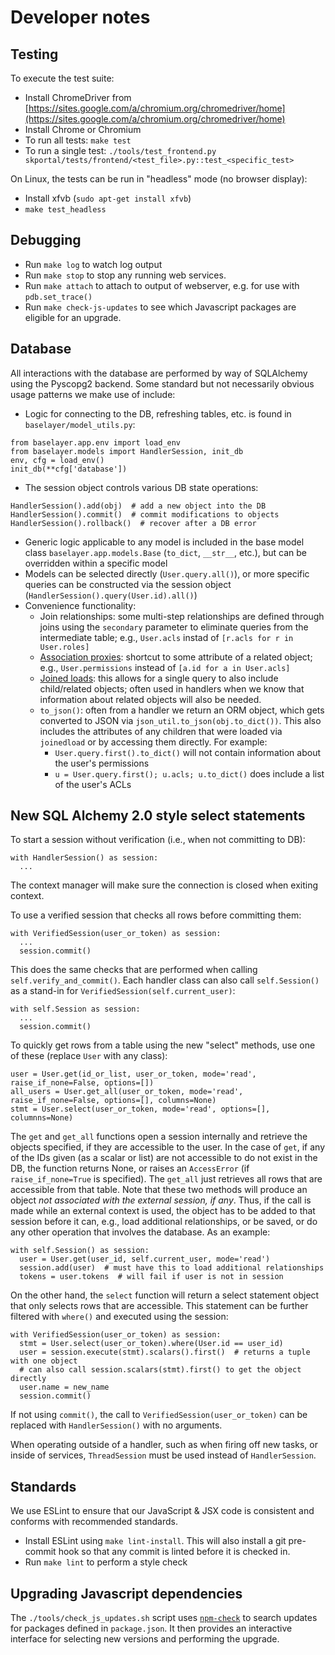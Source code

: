 # Developer notes

## Testing

To execute the test suite:

- Install ChromeDriver from [https://sites.google.com/a/chromium.org/chromedriver/home](https://sites.google.com/a/chromium.org/chromedriver/home)
- Install Chrome or Chromium
- To run all tests: `make test`
- To run a single test: `./tools/test_frontend.py skportal/tests/frontend/<test_file>.py::test_<specific_test>`

On Linux, the tests can be run in "headless" mode (no browser display):

- Install xfvb (`sudo apt-get install xfvb`)
- `make test_headless`

## Debugging

- Run `make log` to watch log output
- Run `make stop` to stop any running web services.
- Run `make attach` to attach to output of webserver, e.g. for use with `pdb.set_trace()`
- Run `make check-js-updates` to see which Javascript packages are eligible for an upgrade.

## Database

All interactions with the database are performed by way of SQLAlchemy using the
Pyscopg2 backend. Some standard but not necessarily obvious usage patterns we
make use of include:

- Logic for connecting to the DB, refreshing tables, etc. is found in `baselayer/model_utils.py`:

```
from baselayer.app.env import load_env
from baselayer.models import HandlerSession, init_db
env, cfg = load_env()
init_db(**cfg['database'])
```

- The session object controls various DB state operations:

```
HandlerSession().add(obj)  # add a new object into the DB
HandlerSession().commit()  # commit modifications to objects
HandlerSession().rollback()  # recover after a DB error
```

- Generic logic applicable to any model is included in the base model class `baselayer.app.models.Base` (`to_dict`, `__str__`, etc.), but can be overridden within a specific model
- Models can be selected directly (`User.query.all()`), or more specific queries can be constructed via the session object (`HandlerSession().query(User.id).all()`)
- Convenience functionality:
  - Join relationships: some multi-step relationships are defined through joins using the `secondary` parameter to eliminate queries from the intermediate table; e.g., `User.acls` instad of `[r.acls for r in User.roles]`
  - [Association proxies](http://docs.sqlalchemy.org/en/latest/orm/extensions/associationproxy.html): shortcut to some attribute of a related object; e.g., `User.permissions` instead of `[a.id for a in User.acls]`
  - [Joined loads](http://docs.sqlalchemy.org/en/latest/orm/loading_relationships.html): this allows for a single query to also include child/related objects; often used in handlers when we know that information about related objects will also be needed.
  - `to_json()`: often from a handler we return an ORM object, which gets converted to JSON via `json_util.to_json(obj.to_dict())`. This also includes the attributes of any children that were loaded via `joinedload` or by accessing them directly. For example:
    - `User.query.first().to_dict()` will not contain information about the user's permissions
    - `u = User.query.first(); u.acls; u.to_dict()` does include a list of the user's ACLs

## New SQL Alchemy 2.0 style select statements

To start a session without verification (i.e., when not committing to DB):

```
with HandlerSession() as session:
  ...
```

The context manager will make sure the connection is closed when exiting context.

To use a verified session that checks all rows before committing them:

```
with VerifiedSession(user_or_token) as session:
  ...
  session.commit()
```

This does the same checks that are performed when calling `self.verify_and_commit()`.
Each handler class can also call `self.Session()` as a stand-in for `VerifiedSession(self.current_user)`:

```
with self.Session as session:
  ...
  session.commit()
```

To quickly get rows from a table using the new "select" methods, use one of these (replace `User` with any class):

```
user = User.get(id_or_list, user_or_token, mode='read', raise_if_none=False, options=[])
all_users = User.get_all(user_or_token, mode='read', raise_if_none=False, options=[], columns=None)
stmt = User.select(user_or_token, mode='read', options=[], columnns=None)
```

The `get` and `get_all` functions open a session internally and retrieve the objects specified,
if they are accessible to the user. In the case of `get`, if any of the IDs given (as a scalar or list)
are not accessible to do not exist in the DB, the function returns None, or raises an `AccessError`
(if `raise_if_none=True` is specified). The `get_all` just retrieves all rows that are accessible from that table.
Note that these two methods will produce an object _not associated with the external session, if any_.
Thus, if the call is made while an external context is used,
the object has to be added to that session before it can, e.g., load additional relationships,
or be saved, or do any other operation that involves the database.
As an example:

```
with self.Session() as session:
  user = User.get(user_id, self.current_user, mode='read')
  session.add(user)  # must have this to load additional relationships
  tokens = user.tokens  # will fail if user is not in session
```

On the other hand, the `select` function will return
a select statement object that only selects rows that are accessible.
This statement can be further filtered with `where()` and executed using the session:

```
with VerifiedSession(user_or_token) as session:
  stmt = User.select(user_or_token).where(User.id == user_id)
  user = session.execute(stmt).scalars().first()  # returns a tuple with one object
  # can also call session.scalars(stmt).first() to get the object directly
  user.name = new_name
  session.commit()
```

If not using `commit()`, the call to `VerifiedSession(user_or_token)`
can be replaced with `HandlerSession()` with no arguments.

When operating outside of a handler, such as when firing off new
tasks, or inside of services, `ThreadSession` must be used instead of
`HandlerSession`.

## Standards

We use ESLint to ensure that our JavaScript & JSX code is consistent and conforms with recommended standards.

- Install ESLint using `make lint-install`. This will also install a git pre-commit hook so that any commit is linted before it is checked in.
- Run `make lint` to perform a style check

## Upgrading Javascript dependencies

The `./tools/check_js_updates.sh` script uses
[`npm-check`](https://github.com/dylang/npm-check) to search updates
for packages defined in `package.json`. It then provides an
interactive interface for selecting new versions and performing the upgrade.
